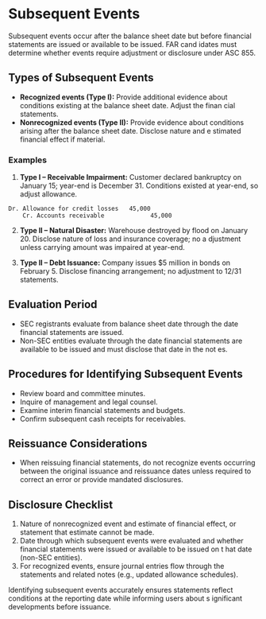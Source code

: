 # Subsequent Events

Subsequent events occur after the balance sheet date but before financial statements are issued or available to be issued. FAR cand
idates must determine whether events require adjustment or disclosure under ASC 855.

## Types of Subsequent Events

- **Recognized events (Type I):** Provide additional evidence about conditions existing at the balance sheet date. Adjust the finan
cial statements.
- **Nonrecognized events (Type II):** Provide evidence about conditions arising after the balance sheet date. Disclose nature and e
stimated financial effect if material.

### Examples

1. **Type I – Receivable Impairment:** Customer declared bankruptcy on January 15; year-end is December 31. Conditions existed at
 year-end, so adjust allowance.

```text
Dr. Allowance for credit losses   45,000
    Cr. Accounts receivable             45,000
```

2. **Type II – Natural Disaster:** Warehouse destroyed by flood on January 20. Disclose nature of loss and insurance coverage; no a
djustment unless carrying amount was impaired at year-end.

3. **Type II – Debt Issuance:** Company issues $5 million in bonds on February 5. Disclose financing arrangement; no adjustment to
12/31 statements.

## Evaluation Period

- SEC registrants evaluate from balance sheet date through the date financial statements are issued.
- Non-SEC entities evaluate through the date financial statements are available to be issued and must disclose that date in the not
es.

## Procedures for Identifying Subsequent Events

- Review board and committee minutes.
- Inquire of management and legal counsel.
- Examine interim financial statements and budgets.
- Confirm subsequent cash receipts for receivables.

## Reissuance Considerations

- When reissuing financial statements, do not recognize events occurring between the original issuance and reissuance dates unless
required to correct an error or provide mandated disclosures.

## Disclosure Checklist

1. Nature of nonrecognized event and estimate of financial effect, or statement that estimate cannot be made.
2. Date through which subsequent events were evaluated and whether financial statements were issued or available to be issued on t
hat date (non-SEC entities).
3. For recognized events, ensure journal entries flow through the statements and related notes (e.g., updated allowance schedules).

Identifying subsequent events accurately ensures statements reflect conditions at the reporting date while informing users about s
ignificant developments before issuance.
